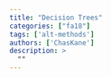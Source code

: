 ```yaml
---
title: "Decision Trees"
categories: ["fa18"]
tags: ['alt-methods']
authors: ['ChasKane']
description: >
  ""
---
```


 

